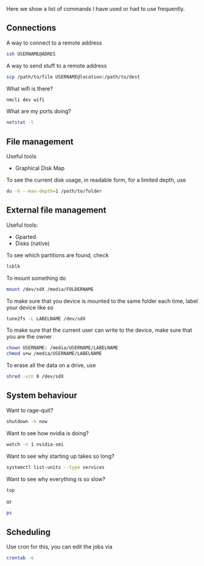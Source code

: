 Here we show a list of commands I have used or had to use frequently.


## Connections

A way to connect to a remote address
```sh
ssh USERNAME@ADRES 
```

A way to send stuff to a remote address
```bash
scp /path/to/file USERNAME@location:/path/to/dest
```

What wifi is there?
```bash
nmcli dev wifi
```

What are my ports doing?
```bash
netstat -l
```

## File management

Useful tools
* Graphical Disk Map

To see the current disk usage, in readable form, for a limited depth, use
```bash
du -h --max-depth=1 /path/to/folder
```


## External file management

Useful tools:
* Gparted
* Disks (native)

To see which partitions are found, check
```bash
lsblk
```
To mount something do
```bash
mount /dev/sdX /media/FOLDERNAME
```

To make sure that you device is mounted to the same folder each time, label your device like so
```bash
tune2fs -L LABELNAME /dev/sdX
```

To make sure that the current user can write to the device, make sure that you are the owner
```bash
chown USERNAME: /media/USERNAME/LABELNAME
chmod u+w /media/USERNAME/LABELNAME
```

To erase all the data on a drive, use
```bash
shred -vzn 0 /dev/sdX
```

## System behaviour

Want to rage-quit?
```bash
shutdown -h now
```

Want to see how nvidia is doing?
```bash
watch -n 1 nvidia-smi
```

Want to see why starting up takes so long?
```bash
systemctl list-units --type services
```

Want to see why everything is so slow?
```bash
top
```

or 

```bash
ps
```


## Scheduling

Use cron for this, you can edit the jobs via
```bash
crontab -e
```

